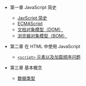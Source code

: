 * 第一章 JavaScript 简史

  * [JavScript 简史](chapter01-javascript-brief-history.md)
  * [ECMAScript](chapter01-ecmascript.md)
  * [文档对象模型（DOM）](chapter01-dom.md)
  * [浏览器对象模型（BOM）](chapter01-bom.md)

* 第二章 在 HTML 中使用 JavaScript

  * [ `<script>` 元素以及加载顺序问题](chapter02-script.md)

* 第三章 基本概念

  * [数据类型](chapter02-type-of-data.md)